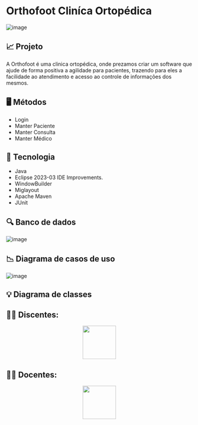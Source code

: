 # <h1> Orthofoot Cliníca Ortopédica </h1>

![image](https://github.com/Joanakremer/orthofoot/assets/111135808/81508551-2be0-4025-8409-6fc173acf16b)

<h2> 📈 Projeto </h2>

<p> A Orthofoot é uma clinica ortopédica, onde prezamos criar um software que ajude de forma positiva a agilidade para pacientes, trazendo para eles a facilidade ao atendimento e acesso ao controle de informações dos mesmos. </p>

<h2> 🖥️ Métodos </h2>

+ Login 
+ Manter Paciente
+ Manter Consulta
+ Manter Médico

<h2> 🚀 Tecnologia </h2>
 
 + Java
 + Eclipse 2023-03 IDE Improvements.
 + WindowBuilder
 + Miglayout
 + Apache Maven
 + JUnit
 
 <h2> 🔍 Banco de dados </h2>
 
![image](https://github.com/Joanakremer/orthofoot/assets/111135808/e847963e-3e6b-406a-ab91-d69e23adc904)
 
 <h2> 📉 Diagrama de casos de uso </h2>
 
![image](https://github.com/Joanakremer/orthofoot/assets/111135808/ec4dcba4-dd66-4410-8f97-c17eb104312d)


<h2> 💡 Diagrama de classes </h2>


 <h2> 🧑‍🎓 Discentes: </h2>
 <div align="center">
  <a href="https://linktr.ee/orthofoot" target="_blank"><img src="https://cdn.jsdelivr.net/gh/devicons/devicon/icons/github/github-original.svg" target="_blank" widht="90" height="90"></a>
 </div>

 <h2> 🧑‍🏫 Docentes: </h2>
 <div align="center">
  <a href="https://linktr.ee/OrthofootDocentes" target="_blank"><img src="https://cdn.jsdelivr.net/gh/devicons/devicon/icons/github/github-original.svg" target="_blank" widht="90" height="90"></a>
 </div>
 
